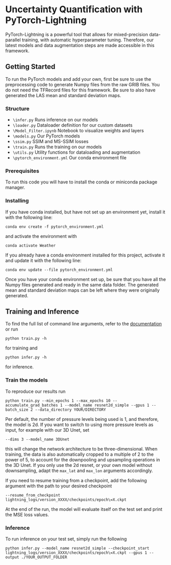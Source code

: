 # Uncertainty Quantification with PyTorch-Lightning

PyTorch-Lightning is a powerful tool that allows for mixed-precision data-parallel training, with automatic hyperparameter tuning.
Therefore, our latest models and data augmentation steps are made accessible in this framework.

## Getting Started

To run the PyTorch models and add your own, first be sure to use the preprocessing code to generate Numpy files from the raw GRIB files.
You do not need the TFRecord files for this framework.
Be sure to also have generated the LAS mean and standard deviation maps.

### Structure

- `\infer.py` Runs inference on our models
- `\loader.py` Dataloader definition for our custom datasets
- `\Model_Filter.ipynb` Notebook to visualize weights and layers
- `\models.py` Our PyTorch models
- `\ssim.py` SSIM and MS-SSIM losses
- `\train.py` Runs the training on our models
- `\utils.py` Utility functions for dataloading and augmentation
- `\pytorch_environment.yml` Our conda environment file

### Prerequisites

To run this code you will have to install the conda or miniconda package manager.

### Installing

If you have conda installed, but have not set up an environment yet, install it with the following line:

```
conda env create -f pytorch_environment.yml
```
and activate the environment with
```
conda activate Weather
```


If you already have a conda environment installed for this project, activate it and update it with the following line:
```
conda env update --file pytorch_environment.yml
```

Once you have your conda environment set up, be sure that you have all the Numpy files generated and ready in the same data folder. The generated mean and standard deviation maps can be left where they were originally generated.


## Training and Inference

To find the full list of command line arguments, refer to the [documentation](https://pytorch-lightning.readthedocs.io/en/latest/trainer.html#trainer-class-api) or run
```
python train.py -h
```
for training and
```
python infer.py -h
```
for inference.

### Train the models

To reproduce our results run

```
python train.py --min_epochs 1 --max_epochs 10 --accumulate_grad_batches 1 --model_name resnet2d_simple --gpus 1 --batch_size 2 --data_directory YOUR/DIRECTORY
```
Per default, the number of pressure levels being used is 1, and therefore, the model is 2d. If you want to switch to using more pressure levels as input, for example with our 3D Unet, set
```
--dims 3 --model_name 3DUnet
```
this will change the network architecture to be three-dimensional. 
When training, the data is also automatically cropped to a multiple of 2 to the power of 5, to account for the downpooling and upsampling operations in the 3D Unet. If you only use the 2d resnet, or your own model without downsampling, adapt the `max_lat` and `max_lon` arguments accordingly.

If you need to resume training from a checkpoint, add the following argument with the path to your desired checkpoint
```
--resume_from_checkpoint lightning_logs/version_XXXX/checkpoints/epoch\=X.ckpt
```

At the end of the run, the model will evaluate itself on the test set and print the MSE loss values.

### Inference

To run inference on your test set, simply run the following

```
python infer.py --model_name resnet2d_simple --checkpoint_start lightning_logs/version_XXXX/checkpoints/epoch\=X.ckpt --gpus 1 --output ./YOUR_OUTPUT_FOLDER
```

